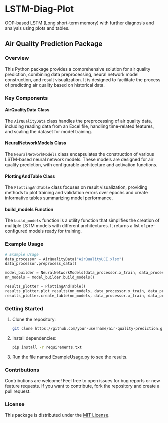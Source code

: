 # LSTM-Diag-Plot
OOP-based LSTM (Long short-term memory) with further diagnosis and analysis using plots and tables.


## Air Quality Prediction Package

### Overview

This Python package provides a comprehensive solution for air quality prediction, combining data preprocessing, neural network model construction, and result visualization. It is designed to facilitate the process of predicting air quality based on historical data.

### Key Components

#### AirQualityData Class

The `AirQualityData` class handles the preprocessing of air quality data, including reading data from an Excel file, handling time-related features, and scaling the dataset for model training.

#### NeuralNetworkModels Class

The `NeuralNetworkModels` class encapsulates the construction of various LSTM-based neural network models. These models are designed for air quality prediction, with configurable architecture and activation functions.

#### PlottingAndTable Class

The `PlottingAndTable` class focuses on result visualization, providing methods to plot training and validation errors over epochs and create informative tables summarizing model performance.

#### build_models Function

The `build_models` function is a utility function that simplifies the creation of multiple LSTM models with different architectures. It returns a list of pre-configured models ready for training.

### Example Usage

```python
# Example Usage
data_processor = AirQualityData("AirQualityUCI.xlsx")
data_processor.preprocess_data()

model_builder = NeuralNetworkModels(data_processor.x_train, data_processor.y_train)
nn_models = model_builder.build_models()

results_plotter = PlottingAndTable()
results_plotter.plot_results(nn_models, data_processor.x_train, data_processor.y_train, data_processor.x_valid, data_processor.y_valid)
results_plotter.create_table(nn_models, data_processor.x_train, data_processor.y_train, data_processor.x_valid, data_processor.y_valid)
```

### Getting Started

1. Clone the repository:

    ```bash
    git clone https://github.com/your-username/air-quality-prediction.git
    ```

2. Install dependencies:

    ```bash
    pip install -r requirements.txt
    ```

3. Run the file named ExampleUsage.py to see the results.

### Contributions

Contributions are welcome! Feel free to open issues for bug reports or new feature requests. If you want to contribute, fork the repository and create a pull request.

### License

This package is distributed under the [MIT License](LICENSE).
